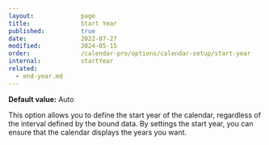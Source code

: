 ```yaml
---
layout:             page
title:              Start Year
published:          true
date:               2022-07-27
modified:           2024-05-15
order:              /calendar-pro/options/calendar-setup/start-year
internal:           startYear
related:
  - end-year.md
---
```

**Default value:** Auto

This option allows you to define the start year of the calendar, regardless of the interval defined by the bound data. By settings the start year, you can ensure that the calendar displays the years you want.
